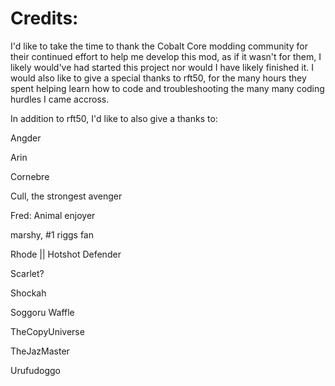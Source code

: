 # Credits:

I'd like to take the time to thank the Cobalt Core modding community for their continued effort to help me develop this mod, as if it wasn't for them, I likely would've had started this project nor would I have likely finished it. I would also like to give a special thanks to rft50, for the many hours they spent helping learn how to code and troubleshooting the many many coding hurdles I came accross.

In addition to rft50, I'd like to also give a thanks to:

Angder

Arin

Cornebre

Cull, the strongest avenger

Fred: Animal enjoyer

marshy, #1 riggs fan

Rhode || Hotshot Defender

Scarlet?

Shockah

Soggoru Waffle

TheCopyUniverse

TheJazMaster

Urufudoggo

